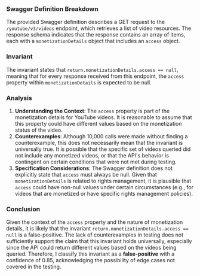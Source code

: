 ### Swagger Definition Breakdown
The provided Swagger definition describes a GET request to the `/youtube/v3/videos` endpoint, which retrieves a list of video resources. The response schema indicates that the response contains an array of items, each with a `monetizationDetails` object that includes an `access` object. 

### Invariant
The invariant states that `return.monetizationDetails.access == null`, meaning that for every response received from this endpoint, the `access` property within `monetizationDetails` is expected to be null. 

### Analysis
1. **Understanding the Context**: The `access` property is part of the monetization details for YouTube videos. It is reasonable to assume that this property could have different values based on the monetization status of the video. 
2. **Counterexamples**: Although 10,000 calls were made without finding a counterexample, this does not necessarily mean that the invariant is universally true. It is possible that the specific set of videos queried did not include any monetized videos, or that the API's behavior is contingent on certain conditions that were not met during testing. 
3. **Specification Considerations**: The Swagger definition does not explicitly state that `access` must always be null. Given that `monetizationDetails` is related to rights management, it is plausible that `access` could have non-null values under certain circumstances (e.g., for videos that are monetized or have specific rights management policies). 

### Conclusion
Given the context of the `access` property and the nature of monetization details, it is likely that the invariant `return.monetizationDetails.access == null` is a false-positive. The lack of counterexamples in testing does not sufficiently support the claim that this invariant holds universally, especially since the API could return different values based on the videos being queried. Therefore, I classify this invariant as a **false-positive** with a confidence of 0.85, acknowledging the possibility of edge cases not covered in the testing.
